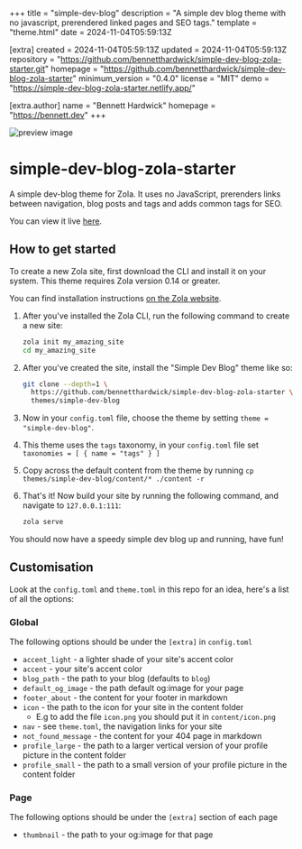 
+++
title = "simple-dev-blog"
description = "A simple dev blog theme with no javascript, prerendered linked pages and SEO tags."
template = "theme.html"
date = 2024-11-04T05:59:13Z

[extra]
created = 2024-11-04T05:59:13Z
updated = 2024-11-04T05:59:13Z
repository = "https://github.com/bennetthardwick/simple-dev-blog-zola-starter.git"
homepage = "https://github.com/bennetthardwick/simple-dev-blog-zola-starter"
minimum_version = "0.4.0"
license = "MIT"
demo = "https://simple-dev-blog-zola-starter.netlify.app/"

[extra.author]
name = "Bennett Hardwick"
homepage = "https://bennett.dev"
+++        

![preview image](https://i.imgur.com/IWoJtkF.png)

# simple-dev-blog-zola-starter

A simple dev-blog theme for Zola. It uses no JavaScript, prerenders links between navigation, blog posts and tags and adds common tags for SEO.

You can view it live [here](https://simple-dev-blog-zola-starter.netlify.app/).

## How to get started

To create a new Zola site, first download the CLI and install it on your system. This theme requires Zola version 0.14 or greater.


You can find installation instructions [on the Zola website](https://www.getzola.org/documentation/getting-started/installation/).

1. After you've installed the Zola CLI, run the following command to create a new site:

   ```sh
   zola init my_amazing_site
   cd my_amazing_site
   ```

2. After you've created the site, install the "Simple Dev Blog" theme like so:

   ```sh
   git clone --depth=1 \
     https://github.com/bennetthardwick/simple-dev-blog-zola-starter \
     themes/simple-dev-blog
   ```

3. Now in your `config.toml` file, choose the theme by setting `theme = "simple-dev-blog"`.

4. This theme uses the `tags` taxonomy, in your `config.toml` file set `taxonomies = [ { name = "tags" } ]`

5. Copy across the default content from the theme by running `cp themes/simple-dev-blog/content/* ./content -r`

6. That's it! Now build your site by running the following command, and navigate to `127.0.0.1:111`:

   ```sh
   zola serve
   ```

You should now have a speedy simple dev blog up and running, have fun!

## Customisation

Look at the `config.toml` and `theme.toml` in this repo for an idea, here's a list of all the options:

### Global

The following options should be under the `[extra]` in `config.toml`

- `accent_light` - a lighter shade of your site's accent color
- `accent` - your site's accent color
- `blog_path` - the path to your blog (defaults to `blog`)
- `default_og_image` - the path default og:image for your page
- `footer_about` - the content for your footer in markdown
- `icon` - the path to the icon for your site in the content folder
  - E.g to add the file `icon.png` you should put it in `content/icon.png`
- `nav` - see `theme.toml`, the navigation links for your site
- `not_found_message` - the content for your 404 page in markdown
- `profile_large` - the path to a larger vertical version of your profile picture in the content folder
- `profile_small` - the path to a small version of your profile picture in the content folder

### Page

The following options should be under the `[extra]` section of each page

- `thumbnail` - the path to your og:image for that page

        